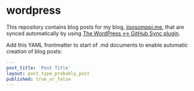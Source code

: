 # wordpress
This repository contains blog posts for my blog, [jisosomppi.me](http://jisosomppi.me), that are synced automatically by using [The WordPress <-> GitHub Sync plugin](https://github.com/mAAdhaTTah/wordpress-github-sync).

Add this YAML frontmatter to start of .md documents to enable automatic creation of blog posts:

``` yaml
---
post_title: 'Post Title'
layout: post_type_probably_post
published: true_or_false
---
```
